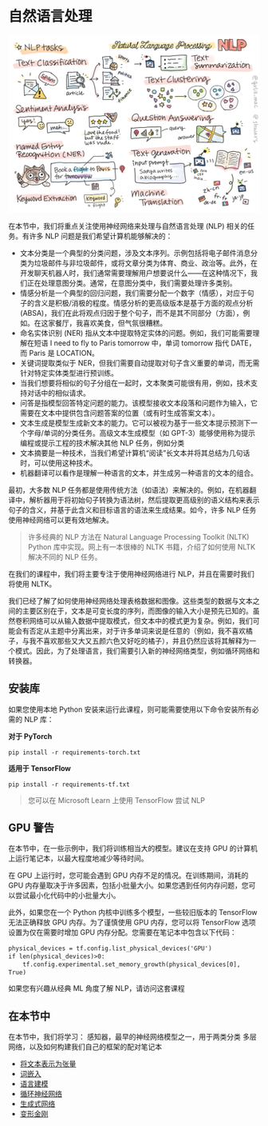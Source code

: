 # 自然语言处理



[![Summary of NLP tasks in a doodle](https://github.com/happyzjp/AI-For-Beginners/raw/main/translations/zh_cn/sketchnotes/ai-nlp.png)](https://github.com/happyzjp/AI-For-Beginners/blob/main/translations/zh_cn/sketchnotes/ai-nlp.png)

在本节中，我们将重点关注使用神经网络来处理与自然语言处理 (NLP) 相关的任务。有许多 NLP 问题是我们希望计算机能够解决的：

- 文本分类是一个典型的分类问题，涉及文本序列。示例包括将电子邮件消息分类为垃圾邮件与非垃圾邮件，或将文章分类为体育、商业、政治等。此外，在开发聊天机器人时，我们通常需要理解用户想要说什么——在这种情况下，我们正在处理意图分类。通常，在意图分类中，我们需要处理许多类别。
- 情感分析是一个典型的回归问题，我们需要分配一个数字（情感），对应于句子的含义是积极/消极的程度。情感分析的更高级版本是基于方面的观点分析 (ABSA)，我们在此将观点归因于整个句子，而不是其不同部分（方面），例如。在这家餐厅，我喜欢美食，但气氛很糟糕。
- 命名实体识别 (NER) 指从文本中提取特定实体的问题。例如，我们可能需要理解在短语 I need to fly to Paris tomorrow 中，单词 tomorrow 指代 DATE，而 Paris 是 LOCATION。
- 关键词提取类似于 NER，但我们需要自动提取对句子含义重要的单词，而无需针对特定实体类型进行预训练。
- 当我们想要将相似的句子分组在一起时，文本聚类可能很有用，例如，技术支持对话中的相似请求。
- 问答是指模型回答特定问题的能力。该模型接收文本段落和问题作为输入，它需要在文本中提供包含问题答案的位置（或有时生成答案文本）。
- 文本生成是模型生成新文本的能力。它可以被视为基于一些文本提示预测下一个字母/单词的分类任务。高级文本生成模型（如 GPT-3）能够使用称为提示编程或提示工程的技术解决其他 NLP 任务，例如分类
- 文本摘要是一种技术，当我们希望计算机“阅读”长文本并将其总结为几句话时，可以使用这种技术。
- 机器翻译可以看作是理解一种语言的文本，并生成另一种语言的文本的组合。

最初，大多数 NLP 任务都是使用传统方法（如语法）来解决的。例如，在机器翻译中，解析器用于将初始句子转换为语法树，然后提取更高级别的语义结构来表示句子的含义，并基于此含义和目标语言的语法来生成结果。如今，许多 NLP 任务使用神经网络可以更有效地解决。

> 许多经典的 NLP 方法在 Natural Language Processing Toolkit (NLTK) Python 库中实现。网上有一本很棒的 NLTK 书籍，介绍了如何使用 NLTK 解决不同的 NLP 任务。

在我们的课程中，我们将主要专注于使用神经网络进行 NLP，并且在需要时我们将使用 NLTK。

我们已经了解了如何使用神经网络处理表格数据和图像。这些类型的数据与文本之间的主要区别在于，文本是可变长度的序列，而图像的输入大小是预先已知的。虽然卷积网络可以从输入数据中提取模式，但文本中的模式更为复杂。例如，我们可能会有否定从主题中分离出来，对于许多单词来说是任意的（例如，我不喜欢橘子，与我不喜欢那些又大又五颜六色又好吃的橘子），并且仍然应该将其解释为一个模式。因此，为了处理语言，我们需要引入新的神经网络类型，例如循环网络和转换器。

##  安装库



如果您使用本地 Python 安装来运行此课程，则可能需要使用以下命令安装所有必需的 NLP 库：

 **对于 PyTorch**

```
pip install -r requirements-torch.txt
```



 **适用于 TensorFlow**

```
pip install -r requirements-tf.txt
```



> 您可以在 Microsoft Learn 上使用 TensorFlow 尝试 NLP

##  GPU 警告



在本节中，在一些示例中，我们将训练相当大的模型。建议在支持 GPU 的计算机上运行笔记本，以最大程度地减少等待时间。

在 GPU 上运行时，您可能会遇到 GPU 内存不足的情况。在训练期间，消耗的 GPU 内存量取决于许多因素，包括小批量大小。如果您遇到任何内存问题，您可以尝试最小化代码中的小批量大小。

此外，如果您在一个 Python 内核中训练多个模型，一些较旧版本的 TensorFlow 无法正确释放 GPU 内存。为了谨慎使用 GPU 内存，您可以将 TensorFlow 选项设置为仅在需要时增加 GPU 内存分配。您需要在笔记本中包含以下代码：

```
physical_devices = tf.config.list_physical_devices('GPU') 
if len(physical_devices)>0:
    tf.config.experimental.set_memory_growth(physical_devices[0], True) 
```



如果您有兴趣从经典 ML 角度了解 NLP，请访问这套课程

##  在本节中



在本节中，我们将学习： <Keep This Symbol> 感知器，最早的神经网络模型之一，用于两类分类 <Keep This Symbol> 多层网络，以及如何构建我们自己的框架的配对笔记本

- [将文本表示为张量](https://github.com/happyzjp/AI-For-Beginners/blob/main/translations/zh_cn/5-NLP/13-TextRep/README.md)
- [ 词嵌入](https://github.com/happyzjp/AI-For-Beginners/blob/main/translations/zh_cn/5-NLP/14-Emdeddings/README.md)
- [ 语言建模](https://github.com/happyzjp/AI-For-Beginners/blob/main/translations/zh_cn/5-NLP/15-LanguageModeling/README.md)
- [循环神经网络](https://github.com/happyzjp/AI-For-Beginners/blob/main/translations/zh_cn/5-NLP/16-RNN/README.md)
- [ 生成式网络](https://github.com/happyzjp/AI-For-Beginners/blob/main/translations/zh_cn/5-NLP/17-GenerativeNetworks/README.md)
- [ 变形金刚](https://github.com/happyzjp/AI-For-Beginners/blob/main/translations/zh_cn/5-NLP/18-Transformers/README.md)
